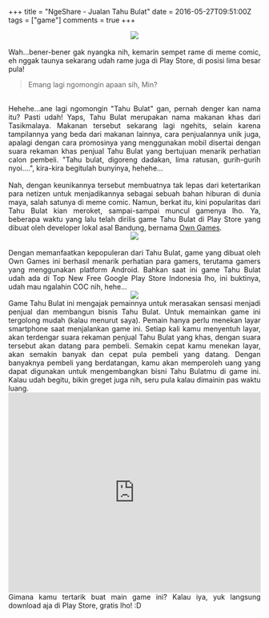 +++
title = "NgeShare - Jualan Tahu Bulat"
date = 2016-05-27T09:51:00Z
tags = ["game"]
comments = true
+++

<center><img border="0" data-original-height="600" data-original-width="1200" src="https://3.bp.blogspot.com/-A1otjC0bIAY/XDUjFI27J4I/AAAAAAAASxg/qxhHCOQr8j4q4fcorKLyAkRyN_ozEFEyACLcBGAs/s1600/game.png" /></center><br />
<div style="text-align: justify;">Wah...bener-bener gak nyangka nih, kemarin sempet rame di meme comic, eh nggak taunya sekarang udah rame juga di Play Store, di posisi lima besar pula!<br />
<blockquote class="tr_bq" style="text-align: justify;">Emang lagi ngomongin apaan sih, Min?</blockquote><br />
Hehehe...ane lagi ngomongin "Tahu Bulat" gan, pernah denger kan nama itu? Pasti udah! Yaps, Tahu Bulat merupakan nama makanan khas dari Tasikmalaya. Makanan tersebut sekarang lagi ngehits, selain karena tampilannya yang beda dari makanan lainnya, cara penjualannya unik juga, apalagi dengan cara promosinya yang menggunakan mobil disertai dengan suara rekaman khas penjual Tahu Bulat yang bertujuan menarik perhatian calon pembeli. "Tahu bulat, digoreng dadakan, lima ratusan, gurih-gurih nyoi....", kira-kira begitulah bunyinya, hehehe...<br /><br />
Nah, dengan keunikannya tersebut membuatnya tak lepas dari ketertarikan para netizen untuk menjadikannya sebagai sebuah bahan hiburan di dunia maya, salah satunya di meme comic. Namun, berkat itu, kini popularitas dari Tahu Bulat kian meroket, sampai-sampai muncul gamenya lho. Ya, beberapa waktu yang lalu telah dirilis game Tahu Bulat di Play Store yang dibuat oleh developer lokal asal Bandung, bernama <a href="http://www.own-games.com/about.php" target="_blank">Own Games</a>.<br />
<center><img border="0" src="https://1.bp.blogspot.com/-n2djsYjlYiU/V0e0YrgxBLI/AAAAAAAAM9k/-nIR1l2iq-0RrlONqzOBq2rkEaDdWR9xgCLcB/s1600/Screenshot_2016-05-27-08-20-42_com.owngames.tahubulat.png" /></center><br />
Dengan memanfaatkan kepopuleran dari Tahu Bulat, game yang dibuat oleh Own Games ini berhasil menarik perhatian para gamers, terutama gamers yang menggunakan platform Android. Bahkan saat ini game Tahu Bulat udah ada di Top New Free Google Play Store Indonesia lho, ini buktinya, udah mau ngalahin COC nih, hehe...<br />
<center><img border="0" src="https://4.bp.blogspot.com/-FFQ5tyODV28/V0e0sK8JujI/AAAAAAAAM9s/O19zGt_fdnQkYBAg7hVJcDFQjtzNR-GrwCLcB/s1600/Screenshot_2016-05-27-08-10-10_com.android.vending.png" /></center>Game Tahu Bulat ini mengajak pemainnya untuk merasakan sensasi menjadi penjual dan membangun bisnis Tahu Bulat. Untuk memainkan game ini tergolong mudah (kalau menurut saya). Pemain hanya perlu menekan layar smartphone saat menjalankan game ini. Setiap kali kamu menyentuh layar, akan terdengar suara rekaman penjual Tahu Bulat yang khas, dengan suara tersebut akan datang para pembeli. Semakin cepat kamu menekan layar, akan semakin banyak dan cepat pula pembeli yang datang. Dengan banyaknya pembeli yang berdatangan, kamu akan memperoleh uang yang dapat digunakan untuk mengembangkan bisni Tahu Bulatmu di game ini. Kalau udah begitu, bikin greget juga nih, seru pula kalau dimainin pas waktu luang.<br />
<iframe width="100%" height="400" src="https://www.youtube.com/embed/XycYaYxD6FI" frameborder="0" allow="accelerometer; autoplay; encrypted-media; gyroscope; picture-in-picture" allowfullscreen></iframe><br />
Gimana kamu tertarik buat main game ini? Kalau iya, yuk langsung download aja di Play Store, gratis lho! :D</div>
